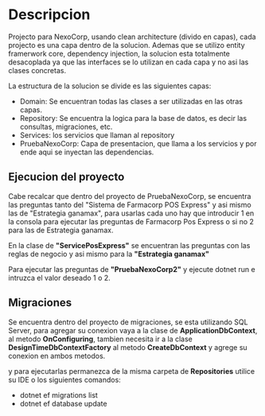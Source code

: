 # Descripcion

Projecto para NexoCorp, usando clean architecture (divido en capas), cada projecto
es una capa dentro de la solucion. Ademas que se utilizo entity framerwork core, dependency
injection, la solucion esta totalmente desacoplada ya que las interfaces se lo utilizan
en cada capa y no asi las clases concretas.


La estructura de la solucion se divide es las siguientes capas:

- Domain: Se encuentran todas las clases a ser utilizadas en las otras capas.
- Repository: Se encuentra la logica para la base de datos, es decir las consultas, migraciones, etc.
- Services: los servicios que llaman al repository
- PruebaNexoCorp: Capa de presentacion, que llama a los servicios y por ende aqui se inyectan las dependencias.

## Ejecucion del proyecto
Cabe recalcar que dentro del proyecto de PruebaNexoCorp, se encuentra las preguntas tanto
del "Sistema de Farmacorp POS Express" y asi mismo las de "Estrategia ganamax",
para usarlas cada uno hay que introducir 1 en la consola para ejecutar las preguntas de Farmacorp
Pos Express o si no 2 para las de Estrategia ganamax.

En la clase de **"ServicePosExpress"** se encuentran las preguntas con las reglas
de negocio y asi mismo para la **"Estrategia ganamax"**

Para ejecutar las preguntas de **"PruebaNexoCorp2"** y ejecute dotnet run e intruzca el valor
deseado 1 o 2.

## Migraciones
Se encuentra dentro del proyecto de migraciones, se esta utilizando SQL Server, para agregar
su conexion vaya a la clase de **ApplicationDbContext**, al metodo **OnConfiguring**, tambien necesita ir a la clase **DesignTimeDbContextFactory** al metodo **CreateDbContext** y agrege su conexion en ambos metodos.

y para ejecutarlas permanezca de la misma carpeta de **Repositories** utilice su IDE o
los siguientes comandos:
 - dotnet ef migrations list
 - dotnet ef database update
